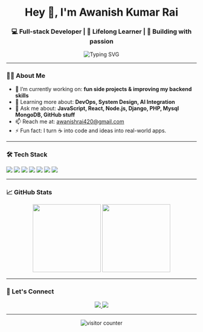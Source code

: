 <h1 align="center">Hey 👋, I'm Awanish Kumar Rai</h1>
<h3 align="center">💻 Full-stack Developer | 🧠 Lifelong Learner | 🚀 Building with passion</h3>

<p align="center">
  <img src="https://readme-typing-svg.demolab.com?font=Fira+Code&pause=1000&color=00F796&center=true&vCenter=true&width=435&lines=Full-stack+developer+based+in+India.;I+love+building+cool+things.;Open+Source+%E2%9D%A4%EF%B8%8F;Let's+build+something+amazing+!" alt="Typing SVG" />
</p>

---

### 👨‍💻 About Me
- 🔭 I’m currently working on: **fun side projects & improving my backend skills**
- 🌱 Learning more about: **DevOps, System Design, AI Integration**
- 💬 Ask me about: **JavaScript, React, Node.js, Django, PHP, Mysql MongoDB, GitHub stuff**
- 📫 Reach me at: [awanishrai420@gmail.com](mailto:awanishrai420@gmail.com)
- ⚡ Fun fact: I turn ☕ into code and ideas into real-world apps.

---

### 🛠️ Tech Stack

<p align="left">
  <img src="https://img.shields.io/badge/-JavaScript-F7DF1E?style=for-the-badge&logo=javascript&logoColor=black" />
  <img src="https://img.shields.io/badge/-React-61DAFB?style=for-the-badge&logo=react&logoColor=black" />
  <img src="https://img.shields.io/badge/-Node.js-339933?style=for-the-badge&logo=node.js&logoColor=white" />
  <img src="https://img.shields.io/badge/-MongoDB-47A248?style=for-the-badge&logo=mongodb&logoColor=white" />
  <img src="https://img.shields.io/badge/-Express-black?style=for-the-badge&logo=express&logoColor=white" />
  <img src="https://img.shields.io/badge/-Git-F05032?style=for-the-badge&logo=git&logoColor=white" />
  <img src="https://img.shields.io/badge/-Docker-2496ED?style=for-the-badge&logo=docker&logoColor=white" />
</p>

---

### 📈 GitHub Stats

<p align="center">
  <img src="https://github-readme-stats.vercel.app/api?username=awanishkrai&show_icons=true&theme=radical" height="180"/>
  <img src="https://github-readme-stats.vercel.app/api/top-langs/?username=awanishkrai&layout=compact&theme=radical" height="180"/>
</p>

---

### 🔗 Let's Connect

<p align="center">
  <a href="https://www.linkedin.com/in/awanishkrai/" target="_blank">
    <img src="https://img.shields.io/badge/-LinkedIn-0A66C2?style=for-the-badge&logo=linkedin&logoColor=white" />
  </a>
  <a href="mailto:awanish.kumarrai.dev@gmail.com">
    <img src="https://img.shields.io/badge/-Gmail-D14836?style=for-the-badge&logo=gmail&logoColor=white" />
  </a>
  <!-- Add portfolio link here when available -->
</p>

---


<p align="center">
  <img src="https://komarev.com/ghpvc/?username=awanishkrai&style=flat-square&color=blue" alt="visitor counter"/>
</p>

